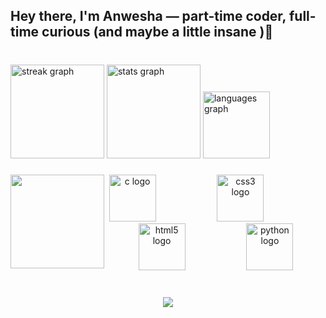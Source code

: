 <h2 align="left">Hey there, I'm Anwesha — part-time coder, full-time curious (and maybe a little insane )👾</h2>

###

<br clear="both">

<div align="left">
  <img src="https://streak-stats.demolab.com?user=pradhanwesha&locale=en&mode=daily&theme=material-palenight&hide_border=false&border_radius=5" height="150" alt="streak graph"  />
  <img src="https://github-readme-stats.vercel.app/api?username=pradhanwesha&hide_title=false&hide_rank=false&show_icons=true&include_all_commits=true&count_private=true&disable_animations=false&theme=material-palenight&locale=en&hide_border=false" height="150" alt="stats graph"  />
  <img src="https://github-readme-stats.vercel.app/api/top-langs?username=pradhanwesha&locale=en&hide_title=false&layout=compact&card_width=320&langs_count=6&theme=material-palenight&hide_border=false" height="107" alt="languages graph"  />
</div>

###

<img align="left" height="150" src="https://media1.tenor.com/m/dSjY5Kb0zUIAAAAd/hadeel928-angry-cat.gif"  />

###

<div align="center">
  <img src="https://cdn.jsdelivr.net/gh/devicons/devicon/icons/c/c-original.svg" height="75" alt="c logo"  />
  <img width="90" />
  <img src="https://cdn.jsdelivr.net/gh/devicons/devicon/icons/css3/css3-original.svg" height="75" alt="css3 logo"  />
  <img width="90" />
  <img src="https://cdn.jsdelivr.net/gh/devicons/devicon/icons/html5/html5-original.svg" height="75" alt="html5 logo"  />
  <img width="90" />
  <img src="https://cdn.jsdelivr.net/gh/devicons/devicon/icons/python/python-original.svg" height="75" alt="python logo"  />
</div>

###

<br clear="both">

<div align="center">
  <img src="https://visitor-badge.laobi.icu/badge?page_id=pradhanwesha.pradhanwesha&left_color=cadetblue&right_color=darkorchid&left_text=Profile%20Views"  />
</div>

###
